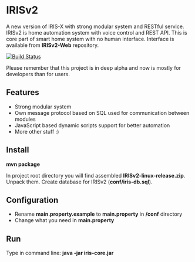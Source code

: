 # IRISv2

A new version of IRIS-X with strong modular system and RESTful service.
IRISv2 is home automation system with voice control and REST API.
This is core part of smart home system with no human interface. Interface is available from **IRISv2-Web** repository.

[![Build Status](https://travis-ci.org/Neuronix2/IRISv2.png?branch=master)](https://travis-ci.org/Neuronix2/IRISv2)

Please remember that this project is in deep alpha and now is mostly for developers than for users.

## Features

* Strong modular system
* Own message protocol based on SQL used for communication between modules
* JavaScript based dynamic scripts support for better automation
* More other stuff :)

## Install

**mvn package**

In project root directory you will find assembled **IRISv2-linux-release.zip**. Unpack them.
Create database for IRISv2 (**conf/iris-db.sql**).

## Configuration

* Rename **main.property.example** to **main.property** in **/conf** directory
* Change what you need in **main.property**

## Run

Type in command line: **java -jar iris-core.jar**
